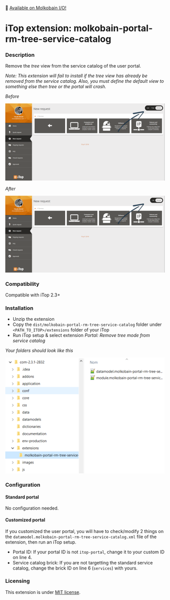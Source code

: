 👋 [Available on Molkobain I/O!](https://www.molkobain.com/product/remove-tree-view-from-service-catalog/)

# iTop extension: molkobain-portal-rm-tree-service-catalog

### Description
Remove the *tree* view from the service catalog of the user portal.

*Note: This extension will fail to install if the tree view has already be removed from the service catalog. Also, you must define the default view to something else then tree or the portal will crash.*

*Before*

![Description decoration](https://raw.githubusercontent.com/Molkobain/itop-portal-rm-tree-service-catalog/master/docs/mprtsc-service-catalog-before.PNG)

*After*

![Description decoration](https://raw.githubusercontent.com/Molkobain/itop-portal-rm-tree-service-catalog/master/docs/mprtsc-service-catalog-after.PNG)

### Compatibility
Compatible with iTop 2.3+

### Installation
* Unzip the extension
* Copy the ``dist/molkobain-portal-rm-tree-service-catalog`` folder under ``<PATH_TO_ITOP>/extensions`` folder of your iTop
* Run iTop setup & select extension *Portal: Remove tree mode from service catalog*

*Your folders should look like this*

![Extensions folder](https://raw.githubusercontent.com/Molkobain/itop-portal-rm-tree-service-catalog/master/docs/mprtsc-install.PNG)

### Configuration
#### Standard portal
No configuration needed.

#### Customized portal
If you customized the user portal, you will have to check/modify 2 things on the ``datamodel.molkobain-portal-rm-tree-service-catalog.xml`` file of the extension, then run an iTop setup.
* Portal ID: If your portal ID is not ``itop-portal``, change it to your custom ID on line 4.
* Service catalog brick: If you are not targetting the standard service catalog, change the brick ID on line 6 (``services``) with yours.

### Licensing
This extension is under [MIT license](https://en.wikipedia.org/wiki/MIT_License).
